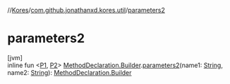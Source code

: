 //[Kores](../../index.md)/[com.github.jonathanxd.kores.util](index.md)/[parameters2](parameters2.md)

# parameters2

[jvm]\
inline fun <[P1](parameters2.md), [P2](parameters2.md)> [MethodDeclaration.Builder](../com.github.jonathanxd.kores.base/-method-declaration/-builder/index.md).[parameters2](parameters2.md)(name1: [String](https://kotlinlang.org/api/latest/jvm/stdlib/kotlin/-string/index.html), name2: [String](https://kotlinlang.org/api/latest/jvm/stdlib/kotlin/-string/index.html)): [MethodDeclaration.Builder](../com.github.jonathanxd.kores.base/-method-declaration/-builder/index.md)

